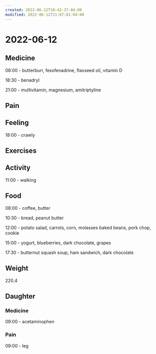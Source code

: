 ```yaml
---
created: 2022-06-12T10:42:37-04:00
modified: 2022-06-12T21:07:01-04:00
---
```


# 2022-06-12

## Medicine

08:00 - butterburr, fexofenadrine, flaxseed oil, vitamin D 

18:30 - benadryl

21:00 - multivitamin, magnesium, amitriptyline 


## Pain


## Feeling

18:00 - crawly

## Exercises


## Activity

11:00 - walking


## Food

08:00 - coffee, butter

10:30 - bread, peanut butter 

12:00 - potato salad, carrots, corn, molasses baked beans, pork chop, cookie

15:00 - yogurt, blueberries, dark chocolate, grapes 

17:30 - butternut squash soup, ham sandwich, dark chocolate 


## Weight

220.4

## Daughter

### Medicine

09:00 - acetaminophen 


### Pain

09:00 - leg
